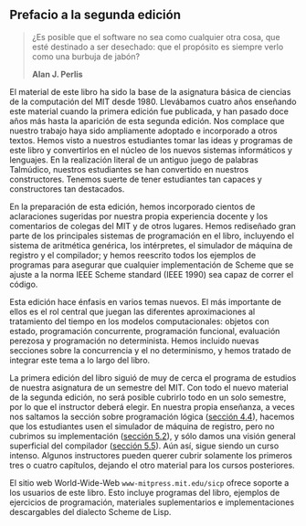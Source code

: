 ## Prefacio a la segunda edición

> ¿Es posible que el software no sea como cualquier otra cosa, que esté destinado a ser desechado: que el propósito es siempre verlo como una burbuja de jabón?
>
> **Alan J. Perlis**

El material de este libro ha sido la base de la asignatura básica de ciencias de la computación del MIT desde 1980. Llevábamos cuatro años enseñando este material cuando la primera edición fue publicada, y han pasado doce años más hasta la aparición de esta segunda edición. Nos complace que nuestro trabajo haya sido ampliamente adoptado e incorporado a otros textos. Hemos visto a nuestros estudiantes tomar las ideas y programas de este libro y convertirlos en el núcleo de los nuevos sistemas informáticos y lenguajes. En la realización literal de un antiguo juego de palabras Talmúdico, nuestros estudiantes se han convertido en nuestros constructores. Tenemos suerte de tener estudiantes tan capaces y constructores tan destacados.

En la preparación de esta edición, hemos incorporado cientos de aclaraciones sugeridas por nuestra propia experiencia docente y los comentarios de colegas del MIT y de otros lugares. Hemos rediseñado gran parte de los principales sistemas de programación en el libro, incluyendo el sistema de aritmética genérica, los intérpretes, el simulador de máquina de registro y el compilador; y hemos reescrito todos los ejemplos de programas para asegurar que cualquier implementación de Scheme que se ajuste a la norma IEEE Scheme standard (IEEE 1990) sea capaz de correr el código.

Esta edición hace énfasis en varios temas nuevos. El más importante de ellos es el rol central que juegan las diferentes aproximaciones al tratamiento del tiempo en los modelos computacionales: objetos con estado, programación concurrente, programación funcional, evaluación perezosa y programación no determinista. Hemos incluido nuevas secciones sobre la concurrencia y el no determinismo, y hemos tratado de integrar este tema a lo largo del libro.

La primera edición del libro siguió de muy de cerca el programa de estudios de nuestra asignatura de un semestre del MIT. Con todo el nuevo material de la segunda edición, no será posible cubrirlo todo en un solo semestre, por lo que el instructor deberá elegir. En nuestra propia enseñanza, a veces nos saltamos la sección sobre programación lógica ([sección 4.4](./12-capitulo-4.md/#4.4-)), hacemos que los estudiantes usen el simulador de máquina de registro, pero no cubrimos su implementación ([sección 5.2](./13-capitulo-5.md/#5.2-)), y sólo damos una visión general superficial del compilador ([sección 5.5](./13-capitulo-5.md/#5.5-)). Aún así, sigue siendo un curso intenso. Algunos instructores pueden querer cubrir solamente los primeros tres o cuatro capítulos, dejando el otro material para los cursos posteriores.

El sitio web World-Wide-Web `www-mitpress.mit.edu/sicp` ofrece soporte a los usuarios de este libro. Esto incluye programas del libro, ejemplos de ejercicios de programación, materiales suplementarios e implementaciones descargables del dialecto Scheme de Lisp.
